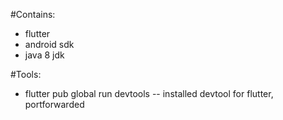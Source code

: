 #Contains:
- flutter
- android sdk
- java 8 jdk

#Tools:
- flutter pub global run devtools -- installed devtool for flutter, portforwarded
